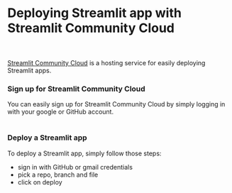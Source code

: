 # Deploying Streamlit app with Streamlit Community Cloud <br><br/>

[Streamlit Community Cloud](https://streamlit.io/) is a hosting service for easily deploying Streamlit apps.

### Sign up for Streamlit Community Cloud
You can easily sign up for Streamlit Community Cloud by simply logging in with your google or GitHub account.
<br><br/>

### Deploy a Streamlit app
To deploy a Streamlit app, simply follow those steps:

- sign in with GitHub or gmail credentials
- pick a repo, branch and file
- click on deploy
<br><br/>